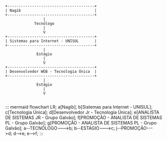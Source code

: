 ```
+---------------------------------------+
| Nagib                                 |
+---------------------------------------+
                 |
             Tecnólogo
                 |
                 V
+---------------------------------------+
| Sistemas para Internet - UNISUL       |
+---------------------------------------+
                 |
              Estágio
                 |
                 V
+---------------------------------------+
| Desenvolvedor WEB - Tecnologia Única  |
+---------------------------------------+
                 |
              Estágio
                 |
                 V
          
```

::: mermaid
flowchart LR;
a[Nagib];
b[Sistemas para Internet - UNISUL];
c[Tecnologia Única];
d[Desenvolvedor Jr - Tecnologia Única];
e[ANALISTA DE SISTEMAS JR - Grupo Galvão];
f[PROMOÇÃO - ANALISTA DE SISTEMAS PL - Grupo Galvão];
g[PROMOÇÃO - ANALISTA DE SISTEMAS PL - Grupo Galvão];
a--TECNÓLOGO--->b;
b--ESTÁGIO--->c;
j--PROMOÇÃO--->d;
d-->e;
e-->f;
:::
